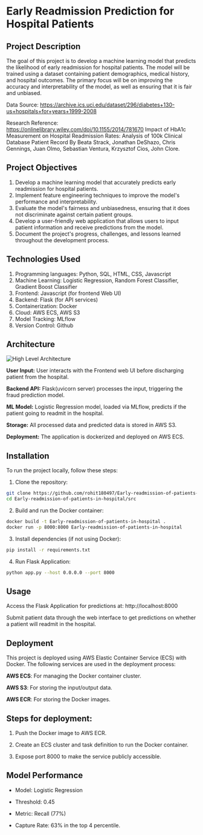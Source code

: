 # Early Readmission Prediction for Hospital Patients

## Project Description

The goal of this project is to develop a machine learning model that predicts the likelihood of early readmission for hospital patients. The model will be trained using a dataset containing patient demographics, medical history, and hospital outcomes. The primary focus will be on improving the accuracy and interpretability of the model, as well as ensuring that it is fair and unbiased.

Data Source: https://archive.ics.uci.edu/dataset/296/diabetes+130-us+hospitals+for+years+1999-2008

Research Reference: https://onlinelibrary.wiley.com/doi/10.1155/2014/781670
Impact of HbA1c Measurement on Hospital Readmission Rates: Analysis of 100k Clinical Database Patient Record By Beata Strack, Jonathan DeShazo, Chris Gennings, Juan Olmo, Sebastian Ventura, Krzysztof Cios, John Clore.



## Project Objectives

1. Develop a machine learning model that accurately predicts early readmission for hospital patients.
2. Implement feature engineering techniques to improve the model's performance and interpretability.
3. Evaluate the model's fairness and unbiasedness, ensuring that it does not discriminate against certain patient groups.
4. Develop a user-friendly web application that allows users to input patient information and receive predictions from the model.
5. Document the project's progress, challenges, and lessons learned throughout the development process.


## Technologies Used
1. Programming languages: Python, SQL, HTML, CSS, Javascript
2. Machine Learning: Logistic Regression, Random Forest Classifier, Gradient Boost Classifier
3. Frontend: Javascript (for frontend Web UI)
4. Backend: Flask (for API services)
5. Containerization: Docker
6. Cloud: AWS ECS, AWS S3
7. Model Tracking: MLflow
8. Version Control: Github

## Architecture

![**High Level Architecture**](architecture/Architecture_diagram.png)

**User Input:** User interacts with the Frontend web UI before discharging patient from the hospital.

**Backend API:** Flask(uvicorn server) processes the input, triggering the fraud prediction model.

**ML Model:** Logistic Regression model, loaded via MLflow, predicts if the patient going to readmit in the hospital.

**Storage:** All processed data and predicted data is stored in AWS S3.

**Deployment:** The application is dockerized and deployed on AWS ECS.

## Installation

To run the project locally, follow these steps:

1. Clone the repository:

```bash
git clone https://github.com/rohit180497/Early-readmission-of-patients-in-hospital.git
cd Early-readmission-of-patients-in-hospital/src
```

2. Build and run the Docker container:

```bash
docker build -t Early-readmission-of-patients-in-hospital .
docker run -p 8000:8000 Early-readmission-of-patients-in-hospital
```

3. Install dependencies (if not using Docker):

```bash
pip install -r requirements.txt
```

4. Run Flask Application:

```bash
python app.py --host 0.0.0.0 --port 8000  
```

## Usage

Access the Flask Application for predictions at: http://localhost:8000

Submit patient data through the web interface to get predictions on whether a patient will readmit in the hospital.

## Deployment
This project is deployed using AWS Elastic Container Service (ECS) with Docker. The following services are used in the deployment process:

**AWS ECS**: For managing the Docker container cluster.

**AWS S3**: For storing the input/output data.

**AWS ECR**: For storing the Docker images.

## Steps for deployment:

1. Push the Docker image to AWS ECR.

2. Create an ECS cluster and task definition to run the Docker container.

3. Expose port 8000 to make the service publicly accessible.

## Model Performance

- Model: Logistic Regression

- Threshold: 0.45

- Metric: Recall (77%)

- Capture Rate: 63% in the top 4 percentile.

